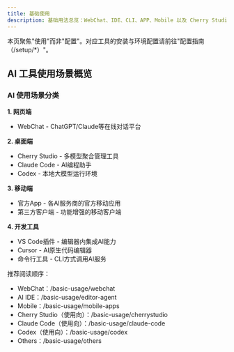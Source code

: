 ```yaml
---
title: 基础使用
description: 基础用法总览：WebChat、IDE、CLI、APP、Mobile 以及 Cherry Studio、Claude Code、Codex 的使用向导航与导读。
---
```


本页聚焦"使用"而非"配置"。对应工具的安装与环境配置请前往"配置指南（/setup/\*）"。

## AI 工具使用场景概览

### AI 使用场景分类

**1. 网页端**
- WebChat - ChatGPT/Claude等在线对话平台

**2. 桌面端**
- Cherry Studio - 多模型聚合管理工具
- Claude Code - AI编程助手
- Codex - 本地大模型运行环境

**3. 移动端**
- 官方App - 各AI服务商的官方移动应用
- 第三方客户端 - 功能增强的移动客户端

**4. 开发工具**
- VS Code插件 - 编辑器内集成AI能力
- Cursor - AI原生代码编辑器
- 命令行工具 - CLI方式调用AI服务

推荐阅读顺序：

- WebChat：/basic-usage/webchat
- AI IDE：/basic-usage/editor-agent
- Mobile：/basic-usage/mobile-apps
- Cherry Studio（使用向）：/basic-usage/cherrystudio
- Claude Code（使用向）：/basic-usage/claude-code
- Codex（使用向）：/basic-usage/codex
- Others：/basic-usage/others
